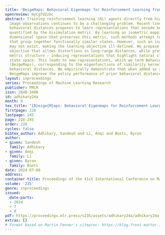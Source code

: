 ```yaml
---
title: 'BeigeMaps: Behavioral Eigenmaps for Reinforcement Learning from Images'
openreview: myCgfQZzbc
abstract: Training reinforcement learning (RL) agents directly from high-dimensional
  image observations continues to be a challenging problem. Recent line of work on
  behavioral distances proposes to learn representations that encode behavioral similarities
  quantified by the bisimulation metric. By learning an isometric mapping to a lower
  dimensional space that preserves this metric, such methods attempt to learn representations
  that group together functionally similar states. However, such an isometric mapping
  may not exist, making the learning objective ill-defined. We propose an alternative
  objective that allows distortions in long-range distances, while preserving <em>local</em>
  metric structure – inducing representations that highlight natural clusters in the
  state space. This leads to new representations, which we term Behavioral Eigenmaps
  (BeigeMaps), corresponding to the eigenfunctions of similarity kernels induced by
  behavioral distances. We empirically demonstrate that when added as a drop-in modification,
  BeigeMaps improve the policy performance of prior behavioral distance based RL algorithms.
layout: inproceedings
series: Proceedings of Machine Learning Research
publisher: PMLR
issn: 2640-3498
id: adhikary24a
month: 0
tex_title: "{B}eige{M}aps: Behavioral Eigenmaps for Reinforcement Learning from Images"
firstpage: 228
lastpage: 245
page: 228-245
order: 228
cycles: false
bibtex_author: Adhikary, Sandesh and Li, Anqi and Boots, Byron
author:
- given: Sandesh
  family: Adhikary
- given: Anqi
  family: Li
- given: Byron
  family: Boots
date: 2024-07-08
address:
container-title: Proceedings of the 41st International Conference on Machine Learning
volume: '235'
genre: inproceedings
issued:
  date-parts:
  - 2024
  - 7
  - 8
pdf: https://proceedings.mlr.press/v235/assets/adhikary24a/adhikary24a.pdf
extras: []
# Format based on Martin Fenner's citeproc: https://blog.front-matter.io/posts/citeproc-yaml-for-bibliographies/
---
```

